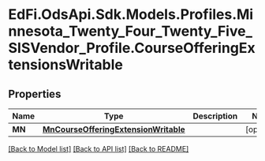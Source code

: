 # EdFi.OdsApi.Sdk.Models.Profiles.Minnesota_Twenty_Four_Twenty_Five_SISVendor_Profile.CourseOfferingExtensionsWritable

## Properties

Name | Type | Description | Notes
------------ | ------------- | ------------- | -------------
**MN** | [**MnCourseOfferingExtensionWritable**](MnCourseOfferingExtensionWritable.md) |  | [optional] 

[[Back to Model list]](../README.md#documentation-for-models) [[Back to API list]](../README.md#documentation-for-api-endpoints) [[Back to README]](../README.md)


